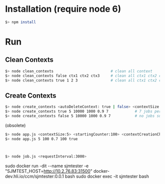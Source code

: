 # Installation (require node 6) 

```bash
$> npm install
```

# Run


## Clean Contexts
```bash
$> node clean_contexts                          # clean all context
$> node clean_contexts false ctx1 ctx2 ctx3     # clean all ctx1 ctx2 ctx3
$> node clean_contexts true 1 2 3               # clean all ctx1 ctx2 ctx3
```

## Create Contexts
```bash
$> node create_contexts <autoDeleteContext: true | false> <contextSize:5> <startingCounter:100> <requestInterval:1000> <contextCreationChance:0.7> <jobsPerContext: 8>
$> node create_contexts true 5 10000 1000 0.9 7            # 7 jobs per context and context will be removed when timeout
$> node create_contexts false 5 10000 1000 0.9 7           # no jobs submitted, and context is created and delete randomly with probability of 0.9
```



(obsolete)
```bash
$> node app.js <contextSize:5> <startingCounter:100> <contextCreationChance:0.7> <requestInterval:1000> <clearExistingContext:false>
$> node app.js 5 100 0.7 100 true



$> node job.js <requestInterval:3000>
```


sudo docker run -dit --name sjmtester -e "SJMTEST_HOST=http://10.2.76.83:31500" docker-dev.hli.io/ccm/sjmtester:0.0.1 bash
sudo docker exec -it sjmtester bash
